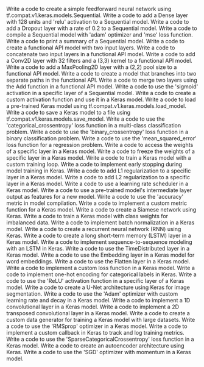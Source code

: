 Write a code to create a simple feedforward neural network using tf.compat.v1.keras.models.Sequential.
Write a code to add a Dense layer with 128 units and 'relu' activation to a Sequential model.
Write a code to add a Dropout layer with a rate of 0.2 to a Sequential model.
Write a code to compile a Sequential model with 'adam' optimizer and 'mse' loss function.
Write a code to print a summary of a Sequential model.
Write a code to create a functional API model with two input layers.
Write a code to concatenate two input layers in a functional API model.
Write a code to add a Conv2D layer with 32 filters and a (3,3) kernel to a functional API model.
Write a code to add a MaxPooling2D layer with a (2,2) pool size to a functional API model.
Write a code to create a model that branches into two separate paths in the functional API.
Write a code to merge two layers using the Add function in a functional API model.
Write a code to use the 'sigmoid' activation in a specific layer of a Sequential model.
Write a code to create a custom activation function and use it in a Keras model.
Write a code to load a pre-trained Keras model using tf.compat.v1.keras.models.load_model.
Write a code to save a Keras model to a file using tf.compat.v1.keras.models.save_model.
Write a code to use the 'categorical_crossentropy' loss function in a multi-class classification problem.
Write a code to use the 'binary_crossentropy' loss function in a binary classification problem.
Write a code to use the 'mean_squared_error' loss function for a regression problem.
Write a code to access the weights of a specific layer in a Keras model.
Write a code to freeze the weights of a specific layer in a Keras model.
Write a code to train a Keras model with a custom training loop.
Write a code to implement early stopping during model training in Keras.
Write a code to add L1 regularization to a specific layer in a Keras model.
Write a code to add L2 regularization to a specific layer in a Keras model.
Write a code to use a learning rate scheduler in a Keras model.
Write a code to use a pre-trained model's intermediate layer output as features for a new model.
Write a code to use the 'accuracy' metric in model compilation.
Write a code to implement a custom metric function for a Keras model.
Write a code to create a Siamese network using Keras.
Write a code to train a Keras model with class weights for imbalanced data.
Write a code to implement batch normalization in a Keras model.
Write a code to create a recurrent neural network (RNN) using Keras.
Write a code to create a long short-term memory (LSTM) layer in a Keras model.
Write a code to implement sequence-to-sequence modeling with an LSTM in Keras.
Write a code to use the TimeDistributed layer in a Keras model.
Write a code to use the Embedding layer in a Keras model for word embeddings.
Write a code to use the Flatten layer in a Keras model.
Write a code to implement a custom loss function in a Keras model.
Write a code to implement one-hot encoding for categorical labels in Keras.
Write a code to use the 'ReLU' activation function in a specific layer of a Keras model.
Write a code to create a U-Net architecture using Keras for image segmentation.
Write a code to use the 'Adam' optimizer with custom learning rate and decay in a Keras model.
Write a code to implement a 1D convolutional layer in a Keras model.
Write a code to implement a 2D transposed convolutional layer in a Keras model.
Write a code to create a custom data generator for training a Keras model with large datasets.
Write a code to use the 'RMSprop' optimizer in a Keras model.
Write a code to implement a custom callback in Keras to track and log training metrics.
Write a code to use the 'SparseCategoricalCrossentropy' loss function in a Keras model.
Write a code to create an autoencoder architecture using Keras.
Write a code to use the 'SGD' optimizer with momentum in a Keras model.